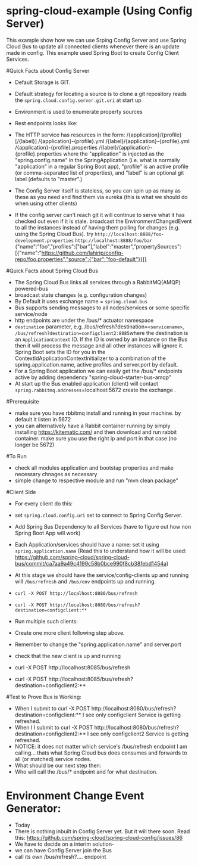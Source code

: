 # spring-cloud-example (Using Config Server)
This example show how we can use Srping Config Server and use Spring Cloud Bus to update all connected clients whenever there is an update made in config.  This example used Spring Boot to create Config Client Services.

#Quick Facts about Config Server
 - Default Storage is GIT. 
  -  Default strategy for locating a source is to clone a git repository reads the `spring.cloud.config.server.git.uri` at start up
 -  Environment is used to enumerate property sources
 -  Rest endpoints looks like:  
 -  The HTTP service has resources in the form:
    /{application}/{profile}[/{label}]
    /{application}-{profile}.yml
    /{label}/{application}-{profile}.yml
    /{application}-{profile}.properties
    /{label}/{application}-{profile}.properties
    where the "application" is injected as the "spring.config.name" in the SpringApplication (i.e. what is normally "application" in a regular Spring Boot app), "profile" is an active profile (or comma-separated
list of properties), and "label" is an optional git label (defaults to "master".)

- The Config Server itself is stateless, so you can spin up as many as these as you need and find them via eureka (this is what we should do when using other clients)
- If the config server can't reach git it will continue to serve what it has checked out even if it is stale.
broadcast the EnvironmentChangedEvent to all the instances instead of having them polling for changes (e.g. using the Spring Cloud Bus).
try 
 `http://localhost:8888/foo-development.properties` 
 `http://localhost:8888/foo/bar`
{"name":"foo","profiles":["bar"],"label":"master","propertySources":[{"name":"https://github.com/lahirip/config-repo/foo.properties","source":{"bar":"foo-default"}}]}

#Quick Facts about Spring Cloud Bus
- The Spring Cloud Bus links all services through a RabbitMQ(AMQP) powered-bus
- broadcast state changes (e.g. configuration changes)
- By Default it uses exchange name = `spring.cloud.bus`
- Bus supports sending messages to all nodes/services or some specific service/node
- http endpoints are under the /bus/* actuator namespace
- `destination` parameter, e.g. /bus/refresh?destination=`<servicename>`, `/bus/refresh?destination=configclient2:8085`where the destination is an `ApplicationContext` ID.  If the ID is owned by an instance on the Bus then it will process the message and all other instances will ignore it. Spring Boot sets the ID for you in the ContextIdApplicationContextInitializer to a combination of the spring.application.name, active profiles and server.port by default.
- For a Spring Boot application we can easily get the /bus/* endpoints active by adding dependency "spring-cloud-starter-bus-amqp"
- At start up the Bus enabled application (client) will contact `spring.rabbitmq.addresses`=localhost:5672 create the exchange .

#Prerequisite
 - make sure you have rbbitmq install and running in your machine. by default it listen in 5672
 - you can alternatively have a Rabbit container running by simply installing https://kitematic.com/  and then download and run rabbit container.   make sure you use the right ip and port in that case (no longer be 5672)
 
#To Run 
 - check all modules application and bootstap properties and make necessary chnages as necessary
 - simple change to respective module and run "mvn clean package" 
 
#Client Side 
- For every client do this:
 - set `spring.cloud.config.uri`  set to connect to Spring Config Server.
 - Add Spring Bus Dependency to all Services (have to figure out how non Spring Boot App will work)
 - Each Application/services should have a name:  set it using `spring.application.name`    (Read this to understand how it will be used:  https://github.com/spring-cloud/spring-cloud-bus/commit/ca7aa9a49c4199c58b0bce990f8cb38febd1454a)
 - At this stage we should have the service/config-clients up and running will  `/bus/refresh` and `/bus/env` endpoints up and running.  
 - `curl -X POST http://localhost:8080/bus/refresh`
 - `curl -X POST http://localhost:8080/bus/refresh?destination=configclient:**`

- Run multiple such clients:   
 - Create one more client following step above. 
 - Remember to change the "spring.application.name"   and   server.port
 - check that the new client is up and running
 - curl -X POST http://localhost:8085/bus/refresh
 - curl -X POST http://localhost:8085/bus/refresh?destination=configclient2:**

#Test to Prove Bus is Working:
 - When I submit to    curl -X POST http://localhost:8080/bus/refresh?destination=configclient:**    I see only configclient  Service is getting refreshed.  
 - When I I submit to    curl -X POST http://localhost:8080/bus/refresh?destination=configclient2:**    I see only configclient2 Service is getting refreshed.  
 - NOTICE:  it does not matter which service's    /bus/refresh     endpoint I am calling... thats what Spring Cloud bus does  consumes and forwards to all (or matched) service nodes.
 - What should be our next step then:  
 - Who will call the /bus/*  endpoint  and for what destination. 

 
# Environment Change Event Generator:
 - Today
  - There is nothing inbuilt in Config Server yet. But it will there soon. Read this: https://github.com/spring-cloud/spring-cloud-config/issues/86
  - We have to decide on a interim solution-  
   -  we can have Config Server join the Bus
   -  call its own /bus/refresh?....  endpoint   


